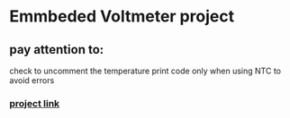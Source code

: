 # Emmbeded Voltmeter project
## pay attention to:
check to uncomment the temperature print code only 
when using NTC to avoid errors
### [project link](https://wokwi.com/projects/402218969395699713)
